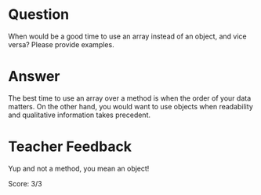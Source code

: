 # Question
When would be a good time to use an array instead of an object, and vice versa? Please provide examples.

# Answer
The best time to use an array over a method is when the order of your data matters. On the other hand, you would want  to use objects when readability and qualitative information takes precedent.

# Teacher Feedback

Yup and not a method, you mean an object! 

Score: 3/3